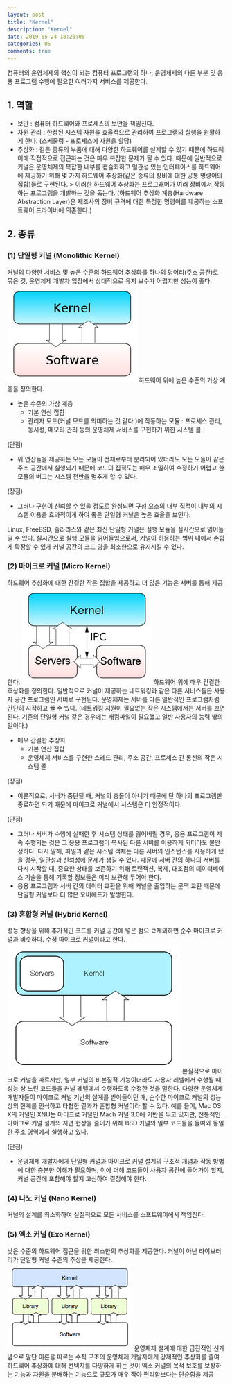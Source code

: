 ```yaml
---
layout: post
title: "Kernel"
description: "Kernel"
date: 2019-05-24 18:20:00
categories: OS
comments: true
---
```

컴퓨터의 운영체제의 핵심이 되는 컴퓨터 프로그램의 하나, 운영체제의 다른 부분 및 응용 프로그램 수행에 필요한 여러가지 서비스를 제공한다.
## 1. 역할
- 보안 : 컴퓨터 하드웨어와 프로세스의 보안을 책임진다.
- 자원 관리 : 한정된 시스템 자원을 효율적으로 관리하여 프로그램의 실행을 원활하게 한다. (스케줄링 - 프로세스에 자원을 할당)
- 추상화 : 같은 종류의 부품에 대해 다양한 하드웨어를 설계할 수 있기 때문에 하드웨어에 직접적으로 접근하는 것은 매우 복잡한 문제가 될 수 있다. 때문에 일반적으로 커널은 운영체제의 복잡한 내부를 캡슐화하고 일관성 있는 인터페이스를 하드웨어에 제공하기 위해 몇 가지 하드웨어 추상화(같은 종류의 장비에 대한 공통 명령어의 집합)들로 구현된다. > 이러한 하드웨어 추상화는 프로그래머가 여러 장비에서 작동하는 프로그램을 개발하는 것을 돕는다. (하드웨어 추상화 계층(Hardware Abstraction Layer)은 제조사의 장비 규격에 대한 특정한 명령어를 제공하는 소프트웨어 드라이버에 의존한다.)

## 2. 종류

### (1) 단일형 커널 (Monolithic Kernel)
커널의 다양한 서비스 및 높은 수준의 하드웨어 추상화를 하나의 덩어리(주소 공간)로 묶은 것, 운영체제 개발자 입장에서 상대적으로 유지 보수가 어렵지만 성능이 좋다.
![Monolithic Kernel](../../assets/OS/11.PNG)
하드웨어 위에 높은 수준의 가상 계층을 정의한다.
- 높은 수준의 가상 계층
  - 기본 연산 집합
  - 관리자 모드(커널 모드를 의미하는 것 같다.)에 작동하는 모듈 : 프로세스 관리, 동시성, 메모리 관리 등의 운영체제 서비스를 구현하기 위한 시스템 콜

(단점)
- 위 연산들을 제공하는 모든 모듈이 전체로부터 분리되어 있더라도 모든 모듈이 같은 주소 공간에서 실행되기 때문에 코드의 집적도는 매우 조밀하여 수정하기 어렵고 한 모듈의 버그는 시스템 전반을 멈추게 할 수 있다.

(장점)
- 그러나 구현이 신뢰할 수 있을 정도로 완성되면 구성 요소의 내부 집적이 내부의 시스템 이용을 효과적이게 하여 좋은 단일형 커널은 높은 효율을 보인다.

Linux, FreeBSD, 솔라리스와 같은 최신 단일형 커널은 실행 모듈을 실시간으로 읽어들일 수 있다. 실시간으로 실행 모듈을 읽어들임으로써, 커널이 허용하는 범위 내에서 손쉽게 확장할 수 있게 커널 공간의 코드 양을 최소한으로 유지시킬 수 있다.

### (2) 마이크로 커널 (Micro Kernel)
하드웨어 추상화에 대한 간결한 작은 집합을 제공하고 더 많은 기능은 서버를 통해 제공한다.
![Micro Kernel](../../assets/OS/12.PNG)
하드웨어 위에 매우 간결한 추상화를 정의한다. 일반적으로 커널이 제공하는 네트워킹과 같은 다른 서비스들은 사용자 공간 프로그램인 서버로 구현된다. 운영체제는 서버를 다른 일반적인 프로그램처럼 간단히 시작하고 끌 수 있다. (네트워킹 지원이 필요없는 작은 시스템에서는 서버를 끄면 된다. 기존의 단일형 커널 같은 경우에는 재컴파일이 필요했고 일반 사용자의 능력 밖의 일이다.)
- 매우 간결한 추상화
  - 기본 연산 집합
  - 운영체제 서비스를 구현한 스레드 관리, 주소 공간, 프로세스 간 통신의 작은 시스템 콜

(장점)
- 이론적으로, 서버가 중단될 때, 커널의 충돌이 아니기 때문에 단 하나의 프로그램만 종료하면 되기 때문에 마이크로 커널에서 시스템은 더 안정적이다.

(단점)
- 그러나 서버가 수행에 실패한 후 시스템 상태를 잃어버릴 경우, 응용 프로그램이 계속 수행되는 것은 그 응용 프로그램이 복사된 다른 서버를 이용하게 되더라도 불안정하다. 다시 말해, 파일과 같은 시스템 객체는 다른 서버의 인스턴스를 사용하게 됐을 경우, 일관성과 신뢰성에 문제가 생길 수 있다. 때문에 서버 간의 하나의 서버를 다시 시작할 때, 중요한 상태를 보존하기 위해 트랜잭션, 복제, 대조점의 데이터베이스 기술을 통해 기록할 정보들은 미리 보관해 두어야 한다.
- 응용 프로그램과 서버 간의 데이터 교환을 위해 커널을 출입하는 문맥 교환 때문에 단일형 커널보다 더 많은 오버헤드가 발생한다.

### (3) 혼합형 커널 (Hybrid Kernel)
성능 향상을 위해 추가적인 코드를 커널 공간에 넣은 점으 ㄹ제외하면 순수 마이크로 커널과 비슷하다. 수정 마이크로 커널이라고 한다.
![Hybrid Kernel](../../assets/OS/13.PNG)
본질적으로 마이크로 커널을 따르지만, 일부 커널의 비본질적 기능이더라도 사용자 레벨에서 수행될 때, 성능 상 느린 코드들을 커널 레벨에서 수행하도록 수정한 것을 말한다.
다양한 운영체제 개발자들이 마이크로 커널 기반의 설계를 받아들이던 때, 순수한 마이크로 커널의 성능 상의 한계를 인식하고 타협한 결과가 혼합형 커널이라 할 수 있다.
예를 들어, Mac OS X의 커널인 XNU는 마이크로 커널인 Mach 커널 3.0에 기반을 두고 있지만, 전통적인 마이크로 커널 설계의 지연 현상을 줄이기 위해 BSD 커널의 일부 코드들을 들여와 동일한 주소 영역에서 실행하고 있다.

(단점)
- 운영체제 개발자에게 단일형 커널과 마이크로 커널 설계의 구조적 개념과 작동 방법에 대한 충분한 이해가 필요하며, 이에 더해 코드들이 사용자 공간에 들어가야 할지, 커널 공간에 포함해야 할지 고심하여 결정해야 한다.

### (4) 나노 커널 (Nano Kernel)
커널의 설계를 최소화하여 실질적으로 모든 서비스를 소프트웨어에서 책임진다.

### (5) 엑소 커널 (Exo Kernel)
낮은 수준의 하드웨어 접근을 위한 최소한의 추상화를 제공한다. 커널이 아닌 라이브러리가 단일형 커널 수준의 추상을 제공한다.
![Exo Kernel](../../assets/OS/14.PNG)
운영체제 설계에 대한 급진적인 신개념으로 말단 이론을 따르는 수직 구조의 운영체제
개발자에게 강제적인 추상화를 줄여 하드웨어 추상화에 대해 선택지를 다양하게 하는 것이 엑소 커널의 목적
보호를 보장하는 기능과 자원을 분배하는 기능으로 규모가 매우 작아 편리함보다는 단순함을 제공
